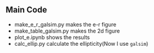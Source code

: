 ## Main Code
- make_e_r_galsim.py makes the e-r figure
- make_table_galsim.py makes the 2d figure
- plot_e.ipynb shows the results
- calc_ellip.py calculate the ellipticity(Now I use `galsim`)


